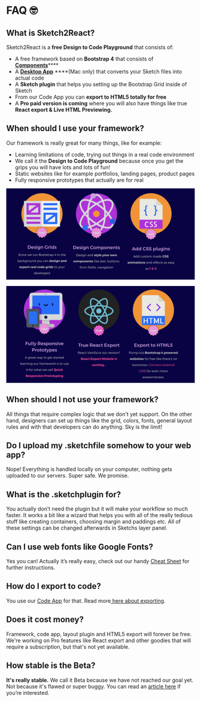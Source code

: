 # FAQ 🤓

## What is Sketch2React?

Sketch2React is a **free Design to Code Playground** that consists of:

* A free framework based on **Bootstrap 4** that consists of [**Components**](https://sketch2react.gitbook.io/sketch2react-io/develop/components)\*\*\*\*
* A [**Desktop App**](https://sketch2react.gitbook.io/sketch2react-io/develop/code-app) ****\(Mac only\) that converts your Sketch files into actual code
* A **Sketch plugin** that helps you setting up the Bootstrap Grid inside of Sketch
* From our Code App you can **export to HTML5 totally for free**
* A **Pro paid version is coming** where you will also have things like true **React export & Live HTML Previewing.**

## When should I use your framework?

Our framework is really great for many things, like for example:

* Learning limitations of code, trying out things in a real code environment
* We call it the **Design to Code Playground** because once you get the grips you will have lots and lots of fun!
* Static websites like for example portfolios, landing pages, product pages
* Fully responsive prototypes that actually are for real

![Nice image that explains a few thingies](.gitbook/assets/ska-rmavbild-2019-02-15-kl.-11.03.51.png)

![](.gitbook/assets/ska-rmavbild-2019-02-15-kl.-11.04.09.png)

## When should I not use your framework?

All things that require complex logic that we don't yet support. On the other hand, designers can set up things like the grid, colors, fonts, general layout rules and with that developers can do anything. Sky is the limit!

## Do I upload my .sketchfile somehow to your web app?

Nope! Everything is handled locally on your computer, nothing gets uploaded to our servers. Super safe. We promise.

## What is the .sketchplugin for?

You actually don’t need the plugin but it will make your workflow so much faster. It works a bit like a wizard that helps you with all of the really tedious stuff like creating containers, choosing margin and paddings etc. All of these settings can be changed afterwards in Sketchs layer panel.

## Can I use web fonts like Google Fonts?

Yes you can! Actually it’s really easy, check out our handy [Cheat Sheet](https://sketch2react.gitbook.io/sketch2react-io/~/edit/drafts/-LLAM2hl82xAVmvUkC0F/faq) for further instructions.

## How do I export to code?

You use our [Code App](https://sketch2react.gitbook.io/sketch2react-io/~/edit/drafts/-LWFdY0D2JIlwF8q6ksG/develop/code-app) for that. Read more[ here about exporting](https://sketch2react.gitbook.io/sketch2react-io/develop/exporting-to-code).

## Does it cost money?

Framework, code app, layout plugin and HTML5 export will forever be free. We're working on Pro features like React export and other goodies that will require a subscription, but that's not yet available.

## How stable is the Beta?

**It's really stable.** We call it Beta because we have not reached our goal yet. Not because it's flawed or super buggy. You can read an [article here](http://bit.ly/2y0iMBt) if you’re interested.



